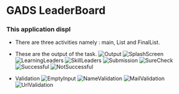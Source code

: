 # GADS LeaderBoard
### This application displ
* There are three activities namely : main, List and FinalList.
* These are the output of the task. ![Output](/main.png)
![SplashScreen](/gadsSplashScreen.png)
![LearningLeaders](/gadsLearningLeaders.png)
![SkillLeaders](/gadsSkillLeaders.png)
![Submission](/gadsSubmission.png)
![SureCheck](/gadsCheck.png)
![Successful](/gadsSuccess.png)
![NotSuccessful](/gadsFailed.png)

* Validation
![EmptyInput](/gadsEmptyInputValidation1.png)
![NameValidation](/gadsNameValidation.png)
![MailValidation](/gadsMailValidation.png)
![UrlValidation](/gadsUrlValidation.png)